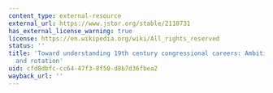 ```yaml
---
content_type: external-resource
external_url: https://www.jstor.org/stable/2110731
has_external_license_warning: true
license: https://en.wikipedia.org/wiki/All_rights_reserved
status: ''
title: 'Toward understanding 19th century congressional careers: Ambition, competition,
  and rotation'
uid: cfd8dbfc-cc64-47f3-8f50-d8b7d36fbea2
wayback_url: ''
---
```

